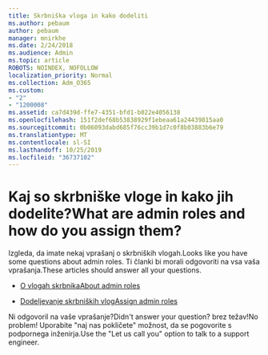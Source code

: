 ```yaml
---
title: Skrbniška vloga in kako dodeliti
ms.author: pebaum
author: pebaum
manager: mnirkhe
ms.date: 2/24/2018
ms.audience: Admin
ms.topic: article
ROBOTS: NOINDEX, NOFOLLOW
localization_priority: Normal
ms.collection: Adm_O365
ms.custom:
- "2"
- "1200008"
ms.assetid: ca7d439d-ffe7-4351-bfd1-b022e4056138
ms.openlocfilehash: 151f2def68b53838929f1ebeaa61a24439815aa0
ms.sourcegitcommit: 0b06093dabd685f76cc39b1d7c0f8b03883b6e79
ms.translationtype: MT
ms.contentlocale: sl-SI
ms.lasthandoff: 10/25/2019
ms.locfileid: "36737102"
---
```

# <a name="what-are-admin-roles-and-how-do-you-assign-them"></a><span data-ttu-id="59b12-102">Kaj so skrbniške vloge in kako jih dodelite?</span><span class="sxs-lookup"><span data-stu-id="59b12-102">What are admin roles and how do you assign them?</span></span>

<span data-ttu-id="59b12-103">Izgleda, da imate nekaj vprašanj o skrbniških vlogah.</span><span class="sxs-lookup"><span data-stu-id="59b12-103">Looks like you have some questions about admin roles.</span></span> <span data-ttu-id="59b12-104">Ti članki bi morali odgovoriti na vsa vaša vprašanja.</span><span class="sxs-lookup"><span data-stu-id="59b12-104">These articles should answer all your questions.</span></span>
  
- [<span data-ttu-id="59b12-105">O vlogah skrbnika</span><span class="sxs-lookup"><span data-stu-id="59b12-105">About admin roles</span></span>](https://docs.microsoft.com/office365/admin/add-users/about-admin-roles)

- [<span data-ttu-id="59b12-106">Dodeljevanje skrbniških vlog</span><span class="sxs-lookup"><span data-stu-id="59b12-106">Assign admin roles</span></span>](https://docs.microsoft.com/office365/admin/add-users/assign-admin-roles)

<span data-ttu-id="59b12-107">Ni odgovoril na vaše vprašanje?</span><span class="sxs-lookup"><span data-stu-id="59b12-107">Didn't answer your question?</span></span> <span data-ttu-id="59b12-108">brez težav!</span><span class="sxs-lookup"><span data-stu-id="59b12-108">No problem!</span></span> <span data-ttu-id="59b12-109">Uporabite "naj nas pokličete" možnost, da se pogovorite s podpornega inženirja.</span><span class="sxs-lookup"><span data-stu-id="59b12-109">Use the "Let us call you" option to talk to a support engineer.</span></span>
  